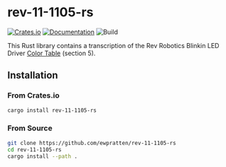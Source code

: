 # rev-11-1105-rs
[![Crates.io](https://img.shields.io/crates/v/rev-11-1105-rs)](https://crates.io/crates/rev-11-1105-rs) [![Documentation](https://docs.rs/rev-11-1105-rs/badge.svg)](https://docs.rs/rev-11-1105-rs) ![Build](https://github.com/Ewpratten/rev-11-1105-rs/workflows/Build/badge.svg)

This Rust library contains a transcription of the Rev Robotics Blinkin LED Driver [Color Table](https://www.revrobotics.com/content/docs/REV-11-1105-UM.pdf) (section 5).

## Installation

### From Crates.io

```sh
cargo install rev-11-1105-rs
```

### From Source

```sh
git clone https://github.com/ewpratten/rev-11-1105-rs
cd rev-11-1105-rs
cargo install --path .
```